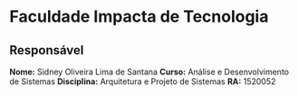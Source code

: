 # **Faculdade Impacta de Tecnologia** #

## **Responsável** ##

**Nome:** Sidney Oliveira Lima de Santana
**Curso:** Análise e Desenvolvimento de Sistemas
**Disciplina:** Arquitetura e Projeto de Sistemas
**RA:** 1520052
